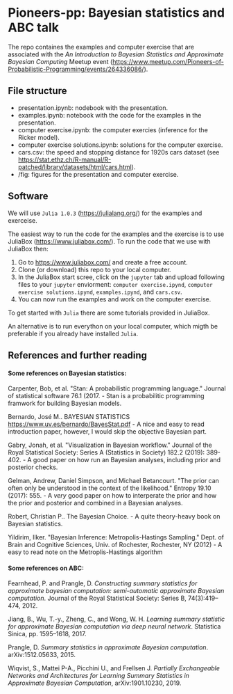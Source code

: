 # Pioneers-pp: Bayesian statistics and ABC talk

The repo containes the examples and computer exercise that are associated with the *An Introduction to Bayesian Statistics and Approximate Bayesian Computing* Meetup event (https://www.meetup.com/Pioneers-of-Probabilistic-Programming/events/264336086/).

## File structure

- presentation.ipynb: nodebook with the presentation.
- examples.ipynb: notebook with the code for the examples in the presentation.
- computer exercise.ipynb: the computer exercies (inference for the Ricker model).
- computer exercise solutions.ipynb: solutions for the computer exercise.
- cars.csv: the speed and stopping distance for 1920s cars dataset (see https://stat.ethz.ch/R-manual/R-patched/library/datasets/html/cars.html).
- /fig: figures for the presentation and computer exercise.


## Software

We will use ```Julia 1.0.3``` (https://julialang.org/) for the examples and exerceise.

The easiest way to run the code for the examples and the exercise is to use JuliaBox (https://www.juliabox.com/). To run the code that we use with JuliaBox then:

1. Go to https://www.juliabox.com/ and create a free account.
2. Clone (or download) this repo to your local computer.
3. In the JuliaBox start scree, click on the ```jupyter``` tab and upload following files to your ```jupyter``` enviorment: ```computer exercise.ipynd```, ```computer exercise solutions.ipynd```, ```examples.ipynd```, and ```cars.csv```.
4. You can now run the examples and work on the computer exercise.

To get started with ```Julia``` there are some tutorials provided in JuliaBox.

An alternative is to run everython on your local computer, which migth be preferable if you already have installed ```Julia```.

## References and further reading

#### Some references on Bayesian statistics:

Carpenter, Bob, et al. "Stan: A probabilistic programming language." Journal of statistical software 76.1 (2017. - Stan is a probabilitic programming framwork for building Bayesian models. 

Bernardo, José M.. BAYESIAN STATISTICS https://www.uv.es/bernardo/BayesStat.pdf - A nice and easy to read introduction paper, however, I would skip the objective Bayesian part.

Gabry, Jonah, et al. "Visualization in Bayesian workflow." Journal of the Royal Statistical Society: Series A (Statistics in Society) 182.2 (2019): 389-402. - A good paper on how run an Bayesian analyses, including prior and posterior checks.

Gelman, Andrew, Daniel Simpson, and Michael Betancourt. "The prior can often only be understood in the context of the likelihood." Entropy 19.10 (2017): 555. - A *very* good paper on how to interperate the prior and how the prior and posterior and combined in a Bayesian analyses.

Robert, Christian P.. The Bayesian Choice. - A quite theory-heavy book on Bayesian statistics. 

Yildirim, Ilker. "Bayesian Inference: Metropolis-Hastings Sampling." Dept. of Brain and Cognitive Sciences, Univ. of Rochester, Rochester, NY (2012) - A easy to read note on the Metroplis-Hastings algorithm 


#### Some references on ABC:


Fearnhead,  P.  and  Prangle,  D. *Constructing  summary statistics for approximate bayesian computation:  semi-automatic approximate Bayesian computation*. Journal of the Royal Statistical Society: Series B, 74(3):419–474, 2012.


Jiang, B., Wu, T.-y., Zheng, C., and Wong, W. H. *Learning summary statistic for approximate Bayesian computation via deep neural network*. Statistica Sinica, pp. 1595–1618, 2017.


Prangle, D. *Summary statistics in approximate Bayesian computation*. arXiv:1512.05633, 2015.

Wiqvist, S., Mattei P-A., Picchini U., and Frellsen J. *Partially Exchangeable Networks and Architectures for Learning Summary Statistics in Approximate Bayesian Computation*, arXiv:1901.10230, 2019. 